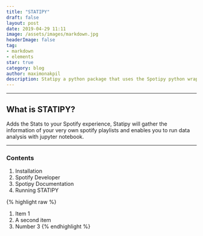 ```yaml
---
title: "STATIPY"
draft: false
layout: post
date: 2019-04-29 11:11
image: /assets/images/markdown.jpg
headerImage: false
tag:
- markdown
- elements
star: true
category: blog
author: maximonakpil
description: Statipy a python package that uses the Spotipy python wrapper for calls to the spotify api
---
```


---

## What is STATIPY?

Adds the Stats to your Spotify experience, Statipy will gather the information of your very own spotify playlists and enables you to run data analysis with jupyter notebook.


---

### Contents

1. Installation
2. Spotify Developer
3. Spotipy Documentation
4. Running STATIPY

{% highlight raw %}
1. Item 1
2. A second item
3. Number 3
{% endhighlight %}
